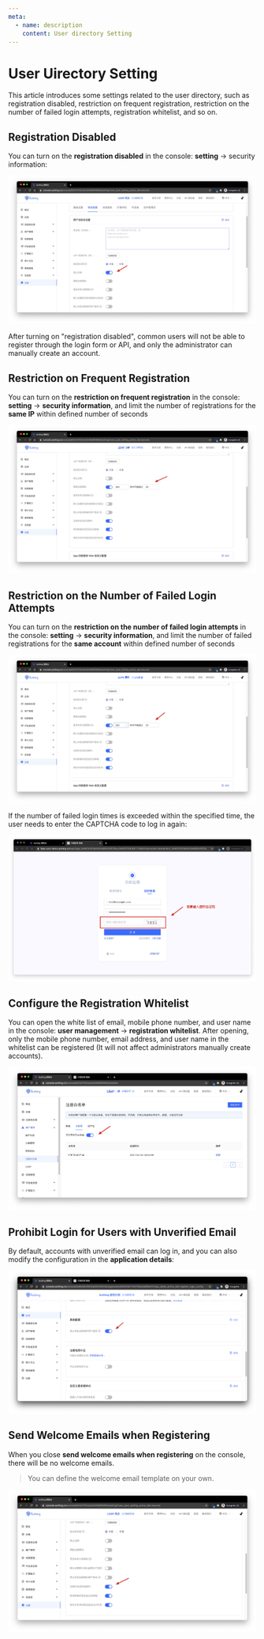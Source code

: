 ```yaml
---
meta:
  - name: description
    content: User directory Setting
---
```


# User Uirectory Setting

<LastUpdated/>

This article introduces some settings related to the user directory, such as registration disabled, restriction on frequent registration, restriction on the number of failed login attempts, registration whitelist, and so on.

## Registration Disabled

You can turn on the **registration disabled** in the console: **setting** -> security information:

![](./images/disable-registration-settings.jpg)

After turning on "registration disabled", common users will not be able to register through the login form or API, and only the administrator can manually create an account.

## Restriction on Frequent Registration

You can turn on the **restriction on frequent registration** in the console: **setting** -> **security information**, and limit the number of registrations for the **same IP** within defined number of seconds

![](./images/registration-frequency-check-settings.jpg)

## Restriction on the Number of Failed Login Attempts

You can turn on the **restriction on the number of failed login attempts** in the console: **setting** -> **security information**, and limit the number of failed registrations for the **same account** within defined number of seconds

![](./images/login-fail-frequency-check-settings.jpg)

If the number of failed login times is exceeded within the specified time, the user needs to enter the CAPTCHA code to log in again:

![](./images/enter-captcha.jpg)

## Configure the Registration Whitelist

You can open the white list of email, mobile phone number, and user name in the console: **user management** -> **registration whitelist**. After opening, only the mobile phone number, email address, and user name in the whitelist can be registered (It will not affect administrators manually create accounts).

![](./images/whitelist.jpg)

## Prohibit Login for Users with Unverified Email

By default, accounts with unverified email can log in, and you can also modify the configuration in the **application details**:

![](./images/disable-unverified-email-login.png)

## Send Welcome Emails when Registering

When you close **send welcome emails when registering** on the console, there will be no welcome emails.

> You can define the welcome email template on your own.

![](./images/send-welcome-email-settings.jpg)
